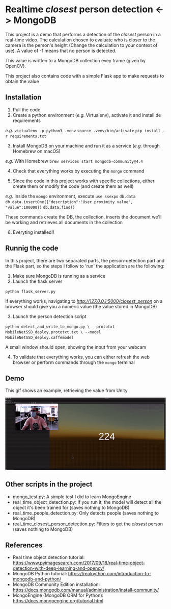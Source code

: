 # Realtime *closest* person detection <-> MongoDB

This project is a demo that performs a detection of the *closest* person in a real-time video. The calculation chosen to evaluate who is closer to the camera is the person's height (Change the calculation to your context of use). A value of -1 means that no person is detected.

This value is written to a MongoDB collection evey frame (given by OpenCV).

This project also contains code with a simple Flask app to make requests to obtain the value

## Installation

1. Pull the code
2. Create a python environment (*e.g.* Virtualenv), activate it and install de requirements

*e.g.* 
`virtualenv -p python3 .venv`
`source .venv/bin/activate`
`pip install -r requirements.txt`

3. Install MongoDB on your machine and run it as a service (*e.g.* through Homebrew on macOS)

*e.g.* With Homebrew
`brew services start mongodb-community@4.4`

4. Check that everything works by executing the `mongo` command

5. Since the code in this project works with specific collections, either create them or modify the code (and create them as well)

*e.g.* Inside the `mongo` environment, execute
`use ssexpo`
`db.data`
`db.data.insertOne({"description":"User proximity value", "value":100000})`
`db.data.find()`

These commands create the DB, the collection, inserts the document we'll be working and retrieves all documents in the collection

6. Everyting installed!!

## Runnig the code

In this project, there are two separated parts, the person-detection part and the Flask part, so the steps I follow to 'run' the application are the following:

1. Make sure MongoDB is running as a service
2. Launch the flask server

`python flask_server.py`

If everything works, navigating to *http://127.0.0.1:5000/closest_person* on a browser should give you a numeric value (the value stored in MongoDB)

3. Launch the person detection script

`python detect_and_write_to_mongo.py \
        --prototxt MobileNetSSD_deploy.prototxt.txt \
        --model MobileNetSSD_deploy.caffemodel`

A small window should open, showing the input from your webcam

4. To validate that everything works, you can either refresh the web browser or perform commands through the `mongo` terminal

## Demo

This gif shows an example, retrieving the value from Unity

![Unity demo](unity_demo.gif)

## Other scripts in the project

- mongo_test.py: A simple test I did to learn MongoEngine
- real_time_object_detection.py: If you run it, the model will detect all the object it's been trained for (saves nothing to MongoDB)
- real_time_people_detection.py: Only detects people (saves nothing to MongoDB)
- real_time_closest_person_detection.py: Filters to get the *closest* person (saves nothing to MongoDB)


## References
- Real time object detection tutorial: https://www.pyimagesearch.com/2017/09/18/real-time-object-detection-with-deep-learning-and-opencv/
- MongoDB Python tutorial: https://realpython.com/introduction-to-mongodb-and-python/
- MongoDB Community Edition installation: https://docs.mongodb.com/manual/administration/install-community/
- MongoEngine (MongoDB ORM for Python): https://docs.mongoengine.org/tutorial.html